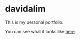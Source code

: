 # davidalim

This is my personal portfolio.

You can see what it looks like [here](https://www.davidalim.com)
